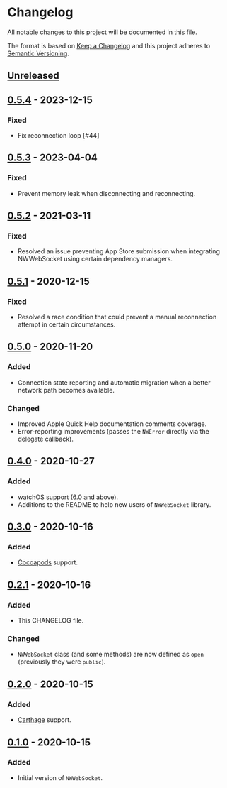 # Changelog
All notable changes to this project will be documented in this file.

The format is based on [Keep a Changelog](http://keepachangelog.com/en/1.0.0/)
and this project adheres to [Semantic Versioning](http://semver.org/spec/v2.0.0.html).

## [Unreleased](https://github.com/pusher/NWWebSocket/compare/0.5.4...HEAD)

## [0.5.4](https://github.com/pusher/NWWebSocket/compare/0.5.3...0.5.4) - 2023-12-15

### Fixed

- Fix reconnection loop [#44]

## [0.5.3](https://github.com/pusher/NWWebSocket/compare/0.5.2...0.5.3) - 2023-04-04

### Fixed

- Prevent memory leak when disconnecting and reconnecting.

## [0.5.2](https://github.com/pusher/NWWebSocket/compare/0.5.1...0.5.2) - 2021-03-11

### Fixed

- Resolved an issue preventing App Store submission when integrating NWWebSocket using certain dependency managers.

## [0.5.1](https://github.com/pusher/NWWebSocket/compare/0.5.0...0.5.1) - 2020-12-15

### Fixed

- Resolved a race condition that could prevent a manual reconnection attempt in certain circumstances. 

## [0.5.0](https://github.com/pusher/NWWebSocket/compare/0.4.0...0.5.0) - 2020-11-20

### Added

- Connection state reporting and automatic migration when a better network path becomes available.

### Changed

- Improved Apple Quick Help documentation comments coverage.
- Error-reporting improvements (passes the `NWError` directly via the delegate callback).

## [0.4.0](https://github.com/pusher/NWWebSocket/compare/0.3.0...0.4.0) - 2020-10-27

### Added

- watchOS support (6.0 and above).
- Additions to the README to help new users of `NWWebSocket` library.

## [0.3.0](https://github.com/pusher/NWWebSocket/compare/0.2.1...0.3.0) - 2020-10-16

### Added

- [Cocoapods](https://cocoapods.org/) support.

## [0.2.1](https://github.com/pusher/NWWebSocket/compare/0.2.0...0.2.1) - 2020-10-16

### Added

- This CHANGELOG file.

### Changed

- `NWWebSocket` class (and some methods) are now defined as `open` (previously they were `public`).

## [0.2.0](https://github.com/pusher/NWWebSocket/compare/0.1.0...0.2.0) - 2020-10-15

### Added

- [Carthage](https://github.com/Carthage/Carthage) support.

## [0.1.0](https://github.com/pusher/NWWebSocket/compare/dcab0c4dc704ffc3510adc3a2aa8853be49aa9f6...0.1.0) - 2020-10-15

### Added

- Initial version of `NWWebSocket`.
